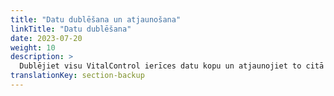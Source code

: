 ```yaml
---
title: "Datu dublēšana un atjaunošana"
linkTitle: "Datu dublēšana"
date: 2023-07-20
weight: 10
description: >
  Dublējiet visu VitalControl ierīces datu kopu un atjaunojiet to citā ierīcē.
translationKey: section-backup
---
```

